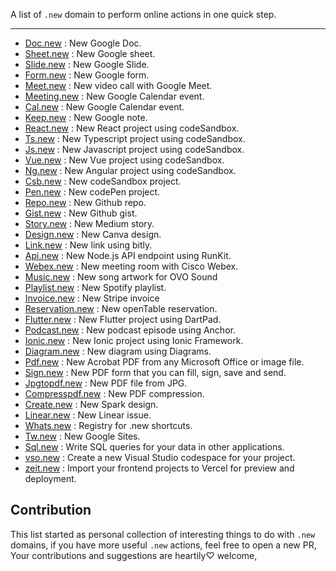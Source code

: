A list of `.new` domain to perform online actions in one quick step.

<hr>

- [Doc.new](https://doc.new) : New Google Doc.
- [Sheet.new](https://sheet.new) : New Google sheet.
- [Slide.new](https://slide.new) : New Google Slide.
- [Form.new](https://form.new) : New Google form.
- [Meet.new](https://meet.new) : New video call with Google Meet.
- [Meeting.new](https://meeting.new) : New Google Calendar event.
- [Cal.new](https://cal.new) : New Google Calendar event.
- [Keep.new](https://keep.new) : New Google note.
- [React.new](https://react.new) : New React project using codeSandbox.
- [Ts.new](https://ts.new) : New Typescript project using codeSandbox.
- [Js.new](https://js.new) : New Javascript project using codeSandbox.
- [Vue.new](https://vue.new) : New Vue project using codeSandbox.
- [Ng.new](https://ng.new) : New Angular project using codeSandbox.
- [Csb.new](https://csb.new) : New codeSandbox project.
- [Pen.new](https://pen.new) : New codePen project.
- [Repo.new](https://repo.new) : New Github repo.
- [Gist.new](https://gist.new) : New Github gist.
- [Story.new](https://story.new) : New Medium story.
- [Design.new](https://design.new) : New Canva design.
- [Link.new](https://link.new) : New link using bitly.
- [Api.new](https://api.new) : New Node.js API endpoint using RunKit.
- [Webex.new](https://Webex.new) : New meeting room with Cisco Webex.
- [Music.new](https://Music.new) : New song artwork for OVO Sound
- [Playlist.new](https://Playlist.new) : New Spotify playlist.
- [Invoice.new](https://Invoice.new) : New Stripe invoice
- [Reservation.new](https://reservation.new) : New openTable reservation.
- [Flutter.new](https://flutter.new) : New Flutter project using DartPad.
- [Podcast.new](https://podcast.new) : New podcast episode using Anchor.
- [Ionic.new](https://ionic.new) : New Ionic project using Ionic Framework.
- [Diagram.new](https://diagram.new) : New diagram using Diagrams.
- [Pdf.new](https://pdf.new) : New Acrobat PDF from any Microsoft Office or image file.
- [Sign.new](https://sign.new) : New PDF form that you can fill, sign, save and send.
- [Jpgtopdf.new](https://jpgtopdf.new) : New PDF file from JPG.
- [Compresspdf.new](https://compresspdf.new) : New PDF compression.
- [Create.new](https://create.new) : New Spark design.
- [Linear.new](https://linear.new) : New Linear issue.
- [Whats.new](https://whats.new) : Registry for .new shortcuts.
- [Tw.new](https://tw.new) : New Google Sites.
- [Sql.new](https://sql.new) : Write SQL queries for your data in other applications.
- [vso.new](https://vso.new) : Create a new Visual Studio codespace for your project.
- [zeit.new](https://zeit.new) : Import your frontend projects to Vercel for preview and deployment.

## Contribution

This list started as personal collection of interesting things to do with `.new` domains, if you have more useful `.new` actions, feel free to open a new PR, Your contributions and suggestions are heartily♡ welcome,
